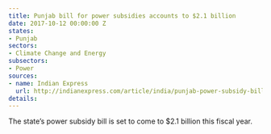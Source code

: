 ```yaml
---
title: Punjab bill for power subsidies accounts to $2.1 billion
date: 2017-10-12 00:00:00 Z
states:
- Punjab
sectors:
- Climate Change and Energy
subsectors:
- Power
sources:
- name: Indian Express
  url: http://indianexpress.com/article/india/punjab-power-subsidy-bill-to-touch-rs-14000-crore-this-fiscal-4874767/
details: 
---
```


The state’s power subsidy bill is set to come to $2.1 billion this fiscal year. 
